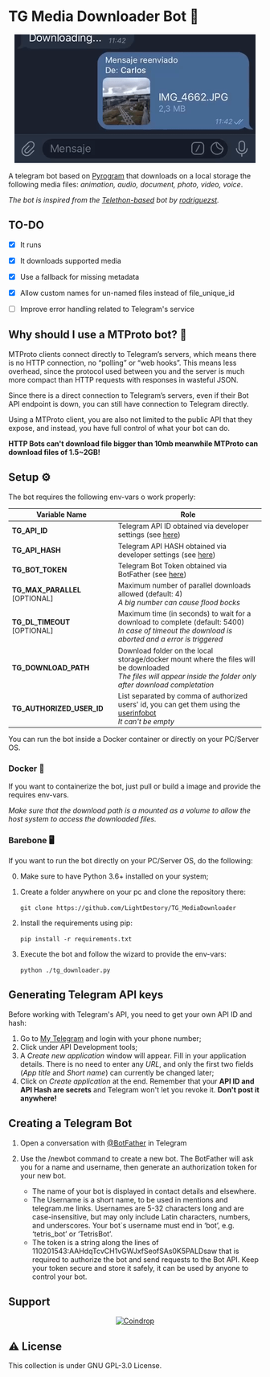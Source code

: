 # TG Media Downloader Bot 🤖

<p align="center"><img src="./preview.gif" alt="Preview"/></p>

A telegram bot based on [Pyrogram](https://github.com/pyrogram/pyrogram) that downloads on a local storage the following media files: _animation, audio, document, photo, video, voice_.

_The bot is inspired from the [Telethon-based](https://github.com/rodriguezst/telethon_downloader) bot by [rodriguezst](https://github.com/rodriguezst)._

## TO-DO

   - [x] It runs
   - [x] It downloads supported media
   - [x] Use a fallback for missing metadata
   - [x] Allow custom names for un-named files instead of file_unique_id
   - [ ] Improve error handling related to Telegram's service


## Why should I use a MTProto bot? 🧐

   MTProto clients connect directly to Telegram’s servers, which means there is no HTTP connection, no “polling” or “web hooks”. This means less overhead, since the protocol used between you and the server is much more compact than HTTP requests with responses in wasteful JSON.

   Since there is a direct connection to Telegram’s servers, even if their Bot API endpoint is down, you can still have connection to Telegram directly.

   Using a MTProto client, you are also not limited to the public API that they expose, and instead, you have full control of what your bot can do.

   __HTTP Bots can't download file bigger than 10mb meanwhile MTProto can download files of 1.5~2GB!__

## Setup ⚙️

The bot requires the following env-vars o work properly:

| Variable Name                  | Role                                                                                                                                                               |
| ------------------------------ | ------------------------------------------------------------------------------------------------------------------------------------------------------------------ |
| __TG_API_ID__                  | Telegram API ID obtained via developer settings (see [here](#generating-telegram-api-keys))                                                                        |
| __TG_API_HASH__                | Telegram API HASH obtained via developer settings (see [here](#generating-telegram-api-keys))                                                                      |
| __TG_BOT_TOKEN__               | Telegram Bot Token obtained via BotFather (see [here](#creating-a-telegram-bot))                                                                                   |
| __TG_MAX_PARALLEL__ [OPTIONAL] | Maximum number of parallel downloads allowed (default: 4) <br>_A big number can cause flood bocks_                                                                 |
| __TG_DL_TIMEOUT__ [OPTIONAL]   | Maximum time (in seconds) to wait for a download to complete (default: 5400)<br>_In case of timeout the download is aborted and a error is triggered_              |
| __TG_DOWNLOAD_PATH__           | Download folder on the local storage/docker mount where the files will be downloaded<br>_The files will appear inside the folder only after download completation_ |
| __TG_AUTHORIZED_USER_ID__      | List separated by comma of authorized users' id, you can get them using the [userinfobot](https://github.com/nadam/userinfobot) <br>_It can't be empty_            |

You can run the bot inside a Docker container or directly on your PC/Server OS.

### Docker 🐋

 If you want to containerize the bot, just pull or build a image and provide the requires env-vars.

 _Make sure that the download path is a mounted as a volume to allow the host system to access the downloaded files._

### Barebone 🖥️

   If you want to run the bot directly on your PC/Server OS, do the following:

   0) Make sure to have Python 3.6+ installed on your system;
   1) Create a folder anywhere on your pc and clone the repository there:

      `git clone https://github.com/LightDestory/TG_MediaDownloader`

   2) Install the requirements using pip:

      `pip install -r requirements.txt`

   3) Execute the bot and follow the wizard to provide the env-vars:

      `python ./tg_downloader.py`


## Generating Telegram API keys

Before working with Telegram's API, you need to get your own API ID and hash:

1. Go to [My Telegram](https://my.telegram.org/) and login with your phone number;
2. Click under API Development tools;
3. A _Create new application_ window will appear. Fill in your application details. There is no need to enter any _URL_, and only the first two fields (_App title_ and _Short name_) can currently be changed later;
4. Click on _Create application_ at the end. Remember that your __API ID and API Hash are secrets__ and Telegram won't let you revoke it. __Don't post it anywhere!__

## Creating a Telegram Bot

1. Open a conversation with [@BotFather](https://telegram.me/botfather) in Telegram
2. Use the /newbot command to create a new bot. The BotFather will ask you for a name and username, then generate an authorization token for your new bot.

   * The name of your bot is displayed in contact details and elsewhere.
   * The Username is a short name, to be used in mentions and telegram.me links. Usernames are 5-32   characters long and are case-insensitive, but may only include Latin characters, numbers, and underscores. Your bot`s username must end in ‘bot’, e.g. ‘tetris_bot’ or ‘TetrisBot’.
   * The token is a string along the lines of 110201543:AAHdqTcvCH1vGWJxfSeofSAs0K5PALDsaw that is required to authorize the bot and send requests to the Bot API. Keep your token secure and store it safely, it can be used by anyone to control your bot.

## Support

<p align="center">
    <a href="https://coindrop.to/lightdestory" target="__blank"><img alt="Coindrop" title="Support me with a donation!"
            src="https://img.shields.io/badge/-Support me with coindrop.to-yellowgreen?style=for-the-badge&logo=paypal&logoColor=white" /></a>
</p>

## :warning: License

This collection is under GNU GPL-3.0 License.